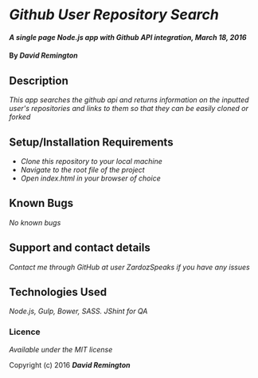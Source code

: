 # _Github User Repository Search_

#### _A single page Node.js app with Github API integration, March 18, 2016_

#### By _**David Remington**_

## Description

_This app searches the github api and returns information on the inputted user's repositories and links to them so that they can be easily cloned or forked_

## Setup/Installation Requirements

* _Clone this repository to your local machine_
* _Navigate to the root file of the project_
* _Open index.html in your browser of choice_

## Known Bugs

_No known bugs_

## Support and contact details

_Contact me through GitHub at user ZardozSpeaks if you have any issues_

## Technologies Used

_Node.js, Gulp, Bower, SASS. JShint for QA_

### Licence

*Available under the MIT license*

Copyright (c) 2016 **_David Remington_**
